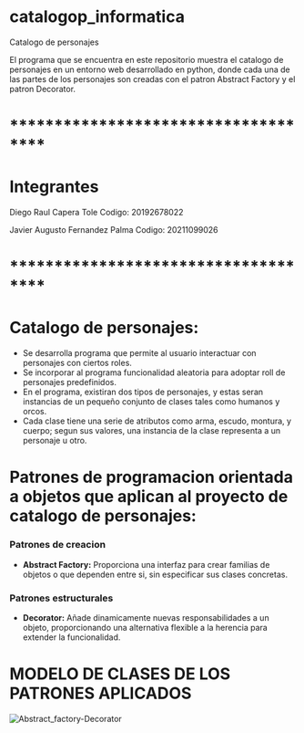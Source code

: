 # catalogop_informatica
Catalogo de personajes

El programa que se encuentra en este repositorio muestra el catalogo de personajes en un entorno web desarrollado en python, donde cada una de las partes de los personajes son creadas con el patron Abstract Factory y el patron Decorator.


# ************************************
# Integrantes 

Diego Raul Capera Tole
Codigo: 20192678022

Javier Augusto Fernandez Palma
Codigo: 20211099026
# ************************************

# Catalogo de personajes:
- Se desarrolla programa que permite al usuario interactuar con personajes con ciertos roles.
- Se incorporar al programa funcionalidad aleatoria para adoptar roll de personajes predefinidos.
- En el programa, existiran dos tipos de personajes, y estas seran instancias de un pequeño conjunto de clases tales como humanos y orcos.
- Cada clase tiene una serie de atributos como arma, escudo, montura, y cuerpo; segun sus valores, una instancia de la clase representa a un personaje u otro.

# Patrones de programacion orientada a objetos que aplican al proyecto de catalogo de personajes:

### Patrones de creacion
- **Abstract Factory:** Proporciona una interfaz para crear familias de objetos o que dependen entre si, sin especificar sus clases concretas.

### Patrones estructurales
- **Decorator:** Añade dinamicamente nuevas responsabilidades a un objeto, proporcionando una alternativa flexible a la herencia para extender la funcionalidad.

# MODELO DE CLASES DE LOS PATRONES APLICADOS
![Abstract_factory-Decorator](https://user-images.githubusercontent.com/46091084/115178142-49e1b780-a096-11eb-9d7e-b50cb8d5831f.jpeg)